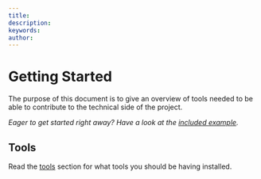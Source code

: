```yaml
---
title: 
description: 
keywords: 
author: 
---
```

# Getting Started

The purpose of this document is to give an overview of tools needed to be able to contribute to the technical side of the project.

_Eager to get started right away? Have a look at the [included example](../../Source/Example/readme.md)._

## Tools

Read the [tools](./development_tools.md) section for what tools you should be having installed.

